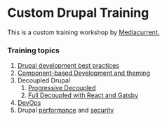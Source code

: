 # Custom Drupal Training

This is a custom training workshop by [Mediacurrent.](https://mediacurrent.com)

### Training topics

1. [Drupal development best practices](drupal/practices/)
2. [Component-based Development and theming](drupal/components/)
3. Decoupled Drupal
   1. [Progressive Decoupled](decoupled/progressive/)
   2. [Full Decoupled with React and Gatsby](decoupled/full/)
4. [DevOps](devops/devops.md)
5. Drupal [performance](drupal/performance.md) and [security](drupal/security.md)



